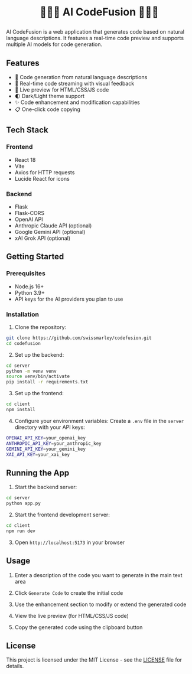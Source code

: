 # <p align="center"> 👨🏼‍💻 AI CodeFusion 👨🏼‍💻 </p>

AI CodeFusion is a web application that generates code based on natural language descriptions. It features a real-time code preview and supports multiple AI models for code generation.

## Features

- 🤖 Code generation from natural language descriptions
- 📝 Real-time code streaming with visual feedback
- 👀 Live preview for HTML/CSS/JS code
- 🌓 Dark/Light theme support
- ✨ Code enhancement and modification capabilities
- 📋 One-click code copying

## Tech Stack

### Frontend
- React 18
- Vite
- Axios for HTTP requests
- Lucide React for icons

### Backend
- Flask
- Flask-CORS
- OpenAI API
- Anthropic Claude API (optional)
- Google Gemini API (optional)
- xAI Grok API (optional)

## Getting Started

### Prerequisites

- Node.js 16+
- Python 3.9+
- API keys for the AI providers you plan to use

### Installation

1. Clone the repository:
```bash
git clone https://github.com/swissmarley/codefusion.git
cd codefusion
```

2. Set up the backend:
```bash
cd server
python -m venv venv
source venv/bin/activate
pip install -r requirements.txt
```

3. Set up the frontend:
```bash
cd client
npm install
```

4. Configure your environment variables: Create a `.env` file in the `server` directory with your API keys:

```bash
OPENAI_API_KEY=your_openai_key
ANTHROPIC_API_KEY=your_anthropic_key
GEMINI_API_KEY=your_gemini_key
XAI_API_KEY=your_xai_key
```

## Running the App

1. Start the backend server:
```bash
cd server
python app.py
```

2. Start the frontend development server:
```bash
cd client
npm run dev
```

3. Open `http://localhost:5173` in your browser


## Usage

1. Enter a description of the code you want to generate in the main text area

2. Click `Generate Code` to create the initial code

3. Use the enhancement section to modify or extend the generated code

4. View the live preview (for HTML/CSS/JS code)

5. Copy the generated code using the clipboard button


## License

This project is licensed under the MIT License - see the [LICENSE](LICENSE) file for details.

